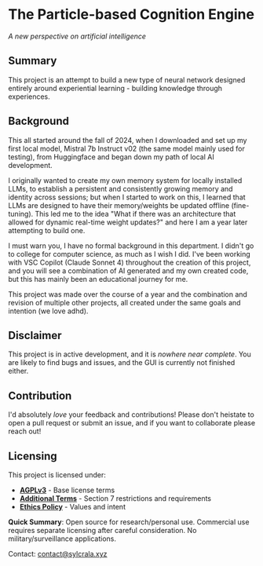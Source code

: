 # The Particle-based Cognition Engine
*A new perspective on artificial intelligence*


## Summary

This project is an attempt to build a new type of neural network designed entirely around experiential learning - building knowledge through experiences. 


## Background

This all started around the fall of 2024, when I downloaded and set up my first local model, Mistral 7b Instruct v02 (the same model mainly used for testing), from Huggingface and began down my path of local AI development. 

I originally wanted to create my own memory system for locally installed LLMs, to establish a persistent and consistently growing memory and identity across sessions; but when I started to work on this, I learned that LLMs are designed to have their memory/weights be updated offline (fine-tuning). This led me to the idea "What if there was an architecture that allowed for dynamic real-time weight updates?" and here I am a year later attempting to build one.

I must warn you, I have no formal background in this department. I didn't go to college for computer science, as much as I wish I did. I've been working with VSC Copilot (Claude Sonnet 4) throughout the creation of this project, and you will see a combination of AI generated and my own created code, but this has mainly been an educational journey for me.

This project was made over the course of a year and the combination and revision of multiple other projects, all created under the same goals and intention (we love adhd).


## Disclaimer

This project is in active development, and it is *nowhere near complete*. You are likely to find bugs and issues, and the GUI is currently not finished either.


## Contribution

I'd absolutely *love* your feedback and contributions! Please don't heistate to open a pull request or submit an issue, and if you want to collaborate please reach out!


## Licensing

This project is licensed under:
- **[AGPLv3](LICENSE.md)** - Base license terms
- **[Additional Terms](TERMS.md)** - Section 7 restrictions and requirements
- **[Ethics Policy](ETHICS.md)** - Values and intent

**Quick Summary**: Open source for research/personal use. Commercial use requires separate licensing after careful consideration. No military/surveillance applications.

Contact: <contact@sylcrala.xyz>
